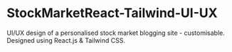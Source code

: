 # StockMarketReact-Tailwind-UI-UX
UI/UX design of a personalised stock market blogging site - customisable. Designed using React.js &amp; Tailwind CSS.
